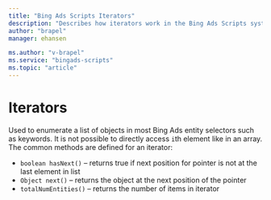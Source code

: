 ```yaml
---
title: "Bing Ads Scripts Iterators"
description: "Describes how iterators work in the Bing Ads Scripts system."
author: "brapel"
manager: ehansen

ms.author: "v-brapel"
ms.service: "bingads-scripts"
ms.topic: "article"
---
```


# Iterators

Used to enumerate a list of objects in most Bing Ads entity selectors such as keywords. It is not possible to directly access ```i```th element like in an array. The common methods are defined for an iterator:

- <code>boolean hasNext()</code> – returns true if next position for pointer is not at the last element in list
- <code>Object next()</code> – returns the object at the next position of the pointer
- <code>totalNumEntities()</code> – returns the number of items in iterator
